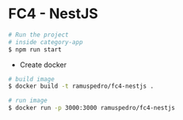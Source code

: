 # FC4 - NestJS

```sh
# Run the project 
# inside category-app
$ npm run start
``` 

- Create docker

```sh
# build image
$ docker build -t ramuspedro/fc4-nestjs .

# run image
$ docker run -p 3000:3000 ramuspedro/fc4-nestjs
```